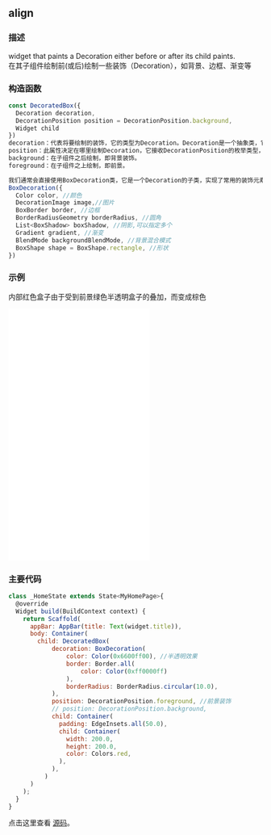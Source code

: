 ## align

### 描述
 widget that paints a Decoration either before or after its child paints.  
在其子组件绘制前(或后)绘制一些装饰（Decoration），如背景、边框、渐变等

### 构造函数
```javascript
const DecoratedBox({
  Decoration decoration,
  DecorationPosition position = DecorationPosition.background,
  Widget child
})
decoration：代表将要绘制的装饰，它的类型为Decoration。Decoration是一个抽象类，它定义了一个接口 createBoxPainter()，子类的主要职责是需要通过实现它来创建一个画笔，该画笔用于绘制装饰。
position：此属性决定在哪里绘制Decoration，它接收DecorationPosition的枚举类型，该枚举类有两个值：
background：在子组件之后绘制，即背景装饰。
foreground：在子组件之上绘制，即前景。

我们通常会直接使用BoxDecoration类，它是一个Decoration的子类，实现了常用的装饰元素的绘制。
BoxDecoration({
  Color color, //颜色
  DecorationImage image,//图片
  BoxBorder border, //边框
  BorderRadiusGeometry borderRadius, //圆角
  List<BoxShadow> boxShadow, //阴影,可以指定多个
  Gradient gradient, //渐变
  BlendMode backgroundBlendMode, //背景混合模式
  BoxShape shape = BoxShape.rectangle, //形状
})
```


### 示例  
内部红色盒子由于受到前景绿色半透明盒子的叠加，而变成棕色
<iframe src="./web/index.html" width="280px" height="500px" frameborder="0" scrolling="no"></iframe>

### 主要代码
```javascript
class _HomeState extends State<MyHomePage>{
  @override
  Widget build(BuildContext context) {
    return Scaffold(
      appBar: AppBar(title: Text(widget.title)),
      body: Container(
        child: DecoratedBox(
            decoration: BoxDecoration(
                color: Color(0x6600ff00), //半透明效果
                border: Border.all(
                    color: Color(0xff0000ff)
                ),
                borderRadius: BorderRadius.circular(10.0),
            ),
            position: DecorationPosition.foreground, //前景装饰
            // position: DecorationPosition.background,
            child: Container(
              padding: EdgeInsets.all(50.0),
              child: Container(
                width: 200.0,
                height: 200.0,
                color: Colors.red,
              ),
            ),
          )
      )
    ); 
  }
}
```

点击这里查看 [源码](./web/main.dart)。

